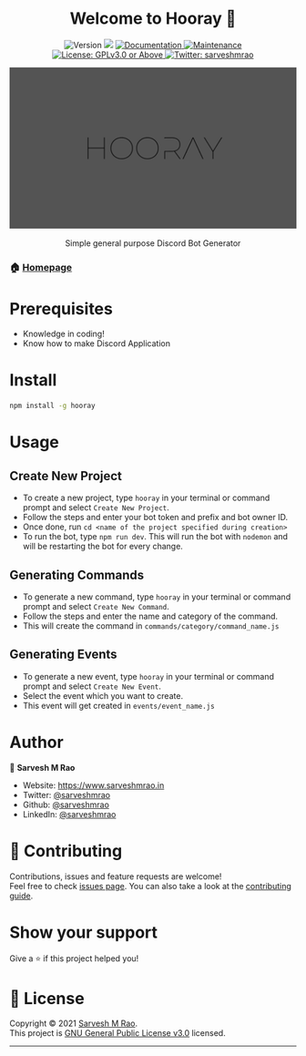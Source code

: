 <h1 align="center">Welcome to Hooray 👋</h1>
<p align="center">
  <img alt="Version" src="https://img.shields.io/badge/version-1.0.0-blue.svg?cacheSeconds=2592000" />
  <img src="https://img.shields.io/badge/npm-%3E%3D5.5.0-blue.svg" />
  <a href="https://github.com/sarveshmrao/hooray#readme" target="_blank">
    <img alt="Documentation" src="https://img.shields.io/badge/documentation-yes-brightgreen.svg" />
  </a>
  <a href="https://github.com/sarveshmrao/hooray/graphs/commit-activity" target="_blank">
    <img alt="Maintenance" src="https://img.shields.io/badge/Maintained%3F-yes-green.svg" />
  </a>
  <a href="https://github.com/sarveshmrao/hooray/blob/master/LICENSE" target="_blank">
    <img alt="License: GPLv3.0 or Above" src="https://img.shields.io/github/license/sarveshmrao/Hooray" />
  </a>
  <a href="https://twitter.com/sarveshmrao" target="_blank">
    <img alt="Twitter: sarveshmrao" src="https://img.shields.io/twitter/follow/sarveshmrao.svg?style=social" />
  </a>
</p>
<img src="hooray.png"/>
<p align="center">
Simple general purpose Discord Bot Generator
</p>

### 🏠 [Homepage](https://github.com/sarveshmrao/hooray#readme)

# Prerequisites

- Knowledge in coding!
- Know how to make Discord Application

# Install

```sh
npm install -g hooray
```

# Usage

## Create New Project

- To create a new project, type `hooray` in your terminal or command prompt and select `Create New Project`.
- Follow the steps and enter your bot token and prefix and bot owner ID.
- Once done, run `cd <name of the project specified during creation>`
- To run the bot, type `npm run dev`. This will run the bot with `nodemon` and will be restarting the bot for every change.

## Generating Commands

- To generate a new command, type `hooray` in your terminal or command prompt and select `Create New Command`.
- Follow the steps and enter the name and category of the command.
- This will create the command in `commands/category/command_name.js`

## Generating Events

- To generate a new event, type `hooray` in your terminal or command prompt and select `Create New Event`.
- Select the event which you want to create.
- This event will get created in `events/event_name.js`

# Author

👤 **Sarvesh M Rao**

- Website: https://www.sarveshmrao.in
- Twitter: [@sarveshmrao](https://twitter.com/sarveshmrao)
- Github: [@sarveshmrao](https://github.com/sarveshmrao)
- LinkedIn: [@sarveshmrao](https://linkedin.com/in/sarveshmrao)

# 🤝 Contributing

Contributions, issues and feature requests are welcome!<br />Feel free to check [issues page](https://github.com/sarveshmrao/hooray/issues). You can also take a look at the [contributing guide](https://github.com/sarveshmrao/hooray/blob/master/CONTRIBUTING.md).

# Show your support

Give a ⭐️ if this project helped you!

# 📝 License

Copyright © 2021 [Sarvesh M Rao](https://github.com/sarveshmrao).<br />
This project is [GNU General Public License v3.0](https://github.com/sarveshmrao/hooray/blob/master/LICENSE) licensed.

---
